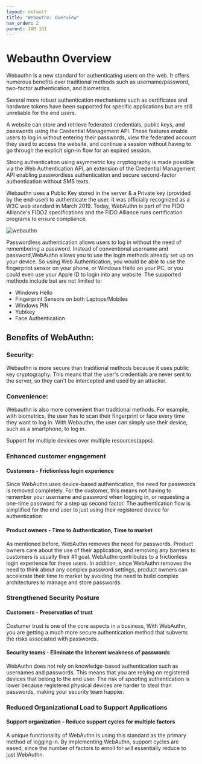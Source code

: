 ```yaml
---
layout: default
title: "Webauthn: Overview"
nav_order: 2
parent: IAM 101
---
```

# Webauthn Overview


Webauthn is a new standard for authenticating users on the web. It offers numerous benefits over traditional methods such as username/password, two-factor authentication, and biometrics.

Several more robust authentication mechanisms such as certificates and hardware tokens have been supported for specific applications but are still unreliable for the end users.

A website can store and retrieve federated credentials, public keys, and passwords using the Credential Management API. These features enable users to log in without entering their passwords, view the federated account they used to access the website, and continue a session without having to go through the explicit sign-in flow for an expired session. 

Strong authentication using asymmetric key cryptography is made possible via the Web Authentication API, an extension of the Credential Management API enabling passwordless authentication and secure second-factor authentication without SMS texts.

Webauthn uses a Public Key stored in the server & a Private key (provided by the end-user) to authenticate the user. It was officially recognized as a W3C web standard in March 2019. Today, WebAuthn is part of the FIDO Alliance's FIDO2 specifications and the FIDO Alliance runs certification programs to ensure compliance.

![webauthn](../../../assets/images/newone.jpg)

Passwordless authentication allows users to log in without the need of remembering a password. Instead of conventional username and password,WebAuthn allows you to use the login methods already set up on your device. So using Web Authentication, you would be able to use the fingerprint sensor on your phone, or Windows Hello on your PC, or you could even use your Apple ID to login into any website. The supported methods include but are not limited to:

* Windows Hello
* Fingerprint Sensors on both Laptops/Mobiles 
* Windows PIN 
* Yubikey
* Face Authentication

## Benefits of WebAuthn:


### Security:

Webauthn is more secure than traditional methods because it uses public key cryptography. This means that the user's credentials are never sent to the server, so they can't be intercepted and used by an attacker.

### Convenience:

Webauthn is also more convenient than traditional methods. For example, with biometrics, the user has to scan their fingerprint or face every time they want to log in. With Webauthn, the user can simply use their device, such as a smartphone, to log in.


Support for multiple devices over multiple resources(apps).



 
 
### Enhanced customer engagement
#### Customers - Frictionless login experience
Since WebAuthn uses device-based authentication, the need for passwords is removed completely. For the customer, this means not having to remember your username and password when logging in, or requesting a one-time password for a step up second factor. The authentication flow is simplified for the end user to just using their registered device for authentication
#### Product owners - Time to Authentication, Time to market
As mentioned before, WebAuthn removes the need for passwords. Product owners care about the use of their application, and removing any barriers to customers is usually their #1 goal. WebAuthn contributes to a frictionless login experience for these users.
In addition, since WebAuthn removes the need to think about any complex password settings, product owners can accelerate their time to market by avoiding the need to build complex architectures to manage and store passwords.
 
### Strengthened Security Posture
#### Customers - Preservation of trust
Costumer trust is one of the core aspects in a business, 
With WebAuthn, you are getting a much more secure authentication method that subverts the risks associated with passwords.
#### Security teams - Eliminate the inherent weakness of passwords
WebAuthn does not rely on knowledge-based authentication such as usernames and passwords. This means that you are relying on registered devices that belong to the end user. The risk of spoofing authentication is lower because registered physical devices are harder to steal than passwords, making your security team happier.
 
 
### Reduced Organizational Load to Support Applications
#### Support organization - Reduce support cycles for multiple factors
A unique functionality of WebAuthn is using this standard as the primary method of logging in. By implementing WebAuthn, support cycles are eased, since the number of factors to enroll for will essentially reduce to just WebAuthn.

